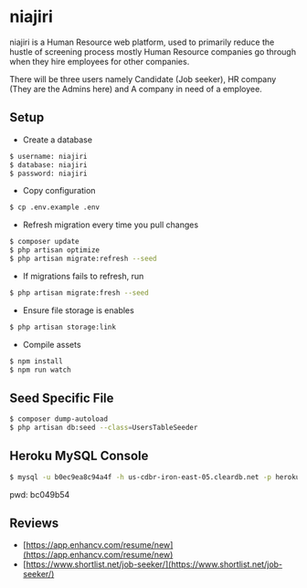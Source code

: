 niajiri
=======

niajiri is a Human Resource web platform, used to primarily reduce the hustle of screening process mostly Human Resource companies go through when they hire employees for other companies.

There will be three users namely Candidate (Job seeker), HR company (They are the Admins here) and A company in need of a employee.


## Setup
- Create a database

 ```sh
 $ username: niajiri
 $ database: niajiri
 $ password: niajiri
 ```

- Copy configuration
```sh
$ cp .env.example .env
```
- Refresh migration every time you pull changes
```sh
$ composer update
$ php artisan optimize
$ php artisan migrate:refresh --seed
```

- If migrations fails to refresh, run
```sh
$ php artisan migrate:fresh --seed
```

- Ensure file storage is enables
```sh
$ php artisan storage:link
```

- Compile assets
```sh
$ npm install
$ npm run watch
```

## Seed Specific File
```sh
$ composer dump-autoload
$ php artisan db:seed --class=UsersTableSeeder
```

## Heroku MySQL Console
```sh
$ mysql -u b0ec9ea8c94a4f -h us-cdbr-iron-east-05.cleardb.net -p heroku_9f5d769e926b625
```
pwd: bc049b54


## Reviews
- [https://app.enhancv.com/resume/new](https://app.enhancv.com/resume/new)
- [https://www.shortlist.net/job-seeker/](https://www.shortlist.net/job-seeker/)
